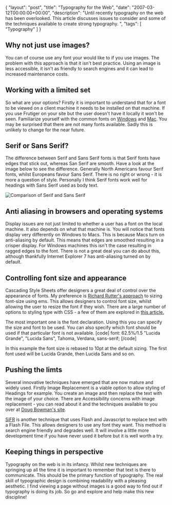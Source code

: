 {
  "layout": "post",
  "title": "Typography for the Web",
  "date": "2007-03-12T00:00:00+00:00",
  "description": "Until recently typography on the web has been overlooked. This article discusses issues to consider and some of the techniques available to create strong typography. ",
  "tags": [
    "Typography"
  ]
}

## Why not just use images?

You can of course use any font your would like to if you use images. The problem with this approach is that it isn't best practice. Using an image is less accessible, it isn't as friendly to search engines and it can lead to increased maintenance costs. 

## Working with a limited set

So what are your options? Firstly it is important to understand that for a font to be viewed on a client machine it needs to be installed on that machine. If you use Frutiger on your site but the user doesn't have it locally it won't be seen. Familiarize yourself with the common fonts on [Windows][1] and [Mac][2]. You may be surprised that there are not many fonts available. Sadly this is unlikely to change for the near future.

## Serif or Sans Serif?

The difference between Serif and Sans Serif fonts is that Serif fonts have edges that stick out, whereas San Serif are smooth. Have a look at the image below to see the difference. Generally North Americans favour Serif fonts, whilst Europeans favour Sans Serif. There is no right or wrong - it is more a question of style. Personally I think Serif fonts work well for headings with Sans Serif used as body text.

![Comparison of Serif and Sans Serif][3] 

## Anti aliasing in browsers and operating systems

Display issues are not just limited to whether a user has a font on the local machine. It also depends on what that machine is. You will notice that fonts display very differently on Windows to Macs. This is because Macs turn on anti-aliasing by default. This means that edges are smoothed resulting in a crisper display. For Windows machines this isn't the case resulting in ragged edges to the font. There is not a great deal you can do about this, although thankfully Internet Explorer 7 has anti-aliasing turned on by default. 

## Controlling font size and appearance

Cascading Style Sheets offer designers a great deal of control over the appearance of fonts. My preference is [Richard Rutter's approach][4] to sizing font-size using ems. This allows designers to control font size, whilst allowing the user to resize the font if they wish. There are a large number of options to styling type with CSS - a few of them are explored in [this article.][5]

The most important one is the font declaration. Using this you can specify the size and font to be used. You can also specify which font should be used if that particular font is not available. [code] font: 62.5%/1.5 "Lucida Grande", "Lucida Sans", Tahoma, Verdana, sans-serif; [/code] 

In this example the font size is rebased to 10pt at the default sizing. The first font used will be Lucida Grande, then Lucida Sans and so on.

## Pushing the limts

Several innovative techniques have emerged that are now mature and widely used. Firstly Image Replacement is a viable option to allow styling of Headings for example. You create an image and then replace the text with the image of your choice. There are Accessibility concerns with image replacement - you can read about it and the techniques available to you over at [Doug Bowman's site][6].

[SiFR][7] is another technique that uses Flash and Javascript to replace text with a Flash File. This allows designers to use any font they want. This method is search engine friendly and degrades well. It will involve a little more development time if you have never used it before but it is well worth a try.

## Keeping things in perspective

Typography on the web is in its infancy. Whilst new techniques are springing up all the time it is important to remember that text is there to communicate. This should be the primary function of typography. The real skill of typographic design is combining readability with a pleasing aesthetic. I find viewing a page without images is a good way to find out if typography is doing its job. So go and explore and help make this new discipline!

 [1]: http://www.codestyle.org/css/font-family/sampler-WindowsResults.shtml
 [2]: http://www.codestyle.org/css/font-family/sampler-MacResults.shtml
 [3]: http://shapeshed.com/images/articles/serif_sans_serif.png 
 [4]: http://www.clagnut.com/blog/348/
 [5]: http://www.shapeshed.com/journal/my_web_typography_is_awful/
 [6]: http://www.stopdesign.com/articles/replace_text/
 [7]: http://www.mikeindustries.com/sifr/
